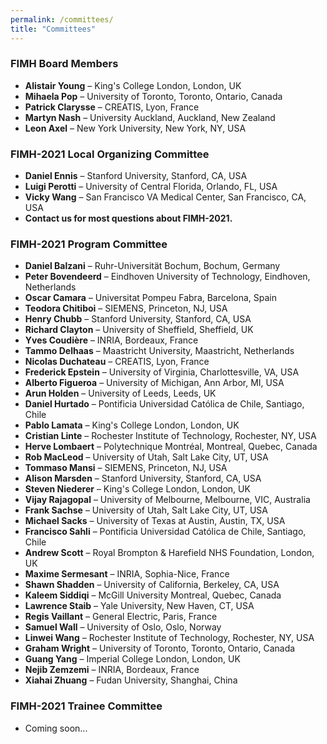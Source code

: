 ```yaml
---
permalink: /committees/
title: "Committees"
---
```


### FIMH Board Members
- **Alistair Young** – King's College London, London, UK
- **Mihaela Pop** – University of Toronto, Toronto, Ontario, Canada
- **Patrick Clarysse** – CREATIS, Lyon, France
- **Martyn Nash** – University Auckland, Auckland, New Zealand
- **Leon Axel** – New York University, New York, NY, USA

### FIMH-2021 Local Organizing Committee
- **Daniel Ennis** – Stanford University, Stanford, CA, USA
- **Luigi Perotti** – University of Central Florida, Orlando, FL, USA
- **Vicky Wang** – San Francisco VA Medical Center, San Francisco, CA, USA
- **Contact us for most questions about FIMH-2021.**

### FIMH-2021 Program Committee
- **Daniel Balzani** – Ruhr-Universität Bochum, Bochum, Germany
- **Peter Bovendeerd** – Eindhoven University of Technology, Eindhoven, Netherlands
- **Oscar Camara** – Universitat Pompeu Fabra, Barcelona, Spain
- **Teodora Chitiboi** – SIEMENS, Princeton, NJ, USA
- **Henry Chubb** – Stanford University, Stanford, CA, USA
- **Richard Clayton** – University of Sheffield, Sheffield, UK
- **Yves Coudière** – INRIA, Bordeaux, France
- **Tammo Delhaas** – Maastricht University, Maastricht, Netherlands
- **Nicolas Duchateau** – CREATIS, Lyon, France
- **Frederick Epstein** – University of Virginia, Charlottesville, VA, USA
- **Alberto Figueroa** – University of Michigan, Ann Arbor, MI, USA
- **Arun Holden** – University of Leeds, Leeds, UK
- **Daniel Hurtado** – Pontificia Universidad Católica de Chile, Santiago, Chile
- **Pablo Lamata** – King's College London, London, UK
- **Cristian Linte** – Rochester Institute of Technology, Rochester, NY, USA
- **Herve Lombaert** – Polytechnique Montréal, Montreal, Quebec, Canada
- **Rob MacLeod** – University of Utah, Salt Lake City, UT, USA
- **Tommaso Mansi** – SIEMENS, Princeton, NJ, USA
- **Alison Marsden** – Stanford University, Stanford, CA, USA
- **Steven Niederer** – King's College London, London, UK
- **Vijay Rajagopal** – University of Melbourne, Melbourne, VIC, Australia
- **Frank Sachse** – University of Utah, Salt Lake City, UT, USA
- **Michael Sacks** – University of Texas at Austin, Austin, TX, USA
- **Francisco Sahli** – Pontificia Universidad Católica de Chile, Santiago, Chile
- **Andrew Scott** – Royal Brompton & Harefield NHS Foundation, London, UK
- **Maxime Sermesant** – INRIA, Sophia-Nice, France
- **Shawn Shadden** – University of California, Berkeley, CA, USA
- **Kaleem Siddiqi** – McGill University Montreal, Quebec, Canada
- **Lawrence Staib** – Yale University, New Haven, CT, USA
- **Regis Vaillant** – General Electric, Paris, France
- **Samuel Wall** – University of Oslo, Oslo, Norway
- **Linwei Wang** – Rochester Institute of Technology, Rochester, NY, USA
- **Graham Wright** – University of Toronto, Toronto, Ontario, Canada
- **Guang Yang** – Imperial College London, London, UK
- **Nejib Zemzemi** – INRIA, Bordeaux, France
- **Xiahai Zhuang** – Fudan University, Shanghai, China

### FIMH-2021 Trainee Committee
- Coming soon...
